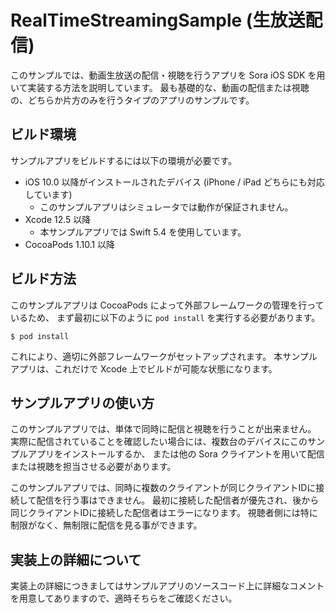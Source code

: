 # RealTimeStreamingSample (生放送配信)

このサンプルでは、動画生放送の配信・視聴を行うアプリを Sora iOS SDK を用いて実装する方法を説明しています。
最も基礎的な、動画の配信または視聴の、どちらか片方のみを行うタイプのアプリのサンプルです。

## ビルド環境

サンプルアプリをビルドするには以下の環境が必要です。

- iOS 10.0 以降がインストールされたデバイス (iPhone / iPad どちらにも対応しています)
  - このサンプルアプリはシミュレータでは動作が保証されません。
- Xcode 12.5 以降
  - 本サンプルアプリでは Swift 5.4 を使用しています。
- CocoaPods 1.10.1 以降

## ビルド方法

このサンプルアプリは CocoaPods によって外部フレームワークの管理を行っているため、
まず最初に以下のように `pod install` を実行する必要があります。

```
$ pod install
```

これにより、適切に外部フレームワークがセットアップされます。
本サンプルアプリは、これだけで Xcode 上でビルドが可能な状態になります。

## サンプルアプリの使い方

このサンプルアプリでは、単体で同時に配信と視聴を行うことが出来ません。
実際に配信されていることを確認したい場合には、複数台のデバイスにこのサンプルアプリをインストールするか、
または他の Sora クライアントを用いて配信または視聴を担当させる必要があります。

このサンプルアプリでは、同時に複数のクライアントが同じクライアントIDに接続して配信を行う事はできません。
最初に接続した配信者が優先され、後から同じクライアントIDに接続した配信者はエラーになります。
視聴者側には特に制限がなく、無制限に配信を見る事ができます。

## 実装上の詳細について

実装上の詳細につきましてはサンプルアプリのソースコード上に詳細なコメントを用意してありますので、適時そちらをご確認ください。
